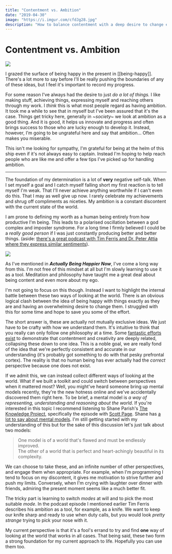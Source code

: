 ```yaml
---
title: "Contentment vs. Ambition"
date: "2019-04-30"
image: "https://i.imgur.com/cfdJg28.jpg"
description: "How to balance contentment with a deep desire to change everything."
---
```


# Contentment vs. Ambition

![](contentment-vs-ambition_IMG_0994.jpeg)

I grazed the surface of being happy in the present in [[being-happy]]. There's a lot more to say before I'll be really pushing the boundaries of any of these ideas, but I feel it's important to record my progress.

For some reason I've always had the desire to just *do a lot of things.* I like making stuff, achieving things, expressing myself and reaching others through my work. I *think* this is what most people regard as having ambition. It took me a while to see that in myself but I've been assured that it's the case. Things get tricky here, generally in _~society~_ we look at ambition as a good thing. And it is good, it helps us innovate and progress and often brings success to those who are lucky enough to develop it. Instead, however, I'm going to be ungrateful here and say that ambition... Often makes you miserable.

This isn't me looking for sympathy, I'm grateful for being at the helm of this ship even if it's not always easy to captain. Instead I'm hoping to help reach people who are like me and offer a few tips I've picked up for handling ambition. 

---

The foundation of my determination is a lot of **very** negative self-talk. When I set myself a goal and I catch myself falling short my first reaction is to tell myself I'm weak. That I'll never achieve anything worthwhile if I can't even do this. That I may as well give up now. I rarely celebrate my achievements and shrug off compliments as niceties. My ambition is a constant discontent with the current state of the world. 

I am prone to defining my worth as a human being entirely from how productive I'm being. This leads to a polarised oscillation between a god complex and imposter syndrome. For a long time I firmly believed I could be a *really good person* if I was just constantly producing better and better things. (aside: [there's a great podcast with Tim Ferris and Dr. Peter Attia where they express similar sentiments](https://peterattiamd.com/timferriss/)).

![](contentment-vs-ambition_IMG_0954.jpeg)

As I've mentioned in ***Actually Being Happier Now***, I've come a long way from this. I'm not free of this mindset at all but I'm slowly learning to use it as a tool. Meditation and philosophy have taught me a great deal about being content and even more about my ego. 

I'm not going to focus on this though. Instead I want to highlight the internal battle between these two ways of looking at the world. There is an obvious logical clash between the idea of being happy with things exactly as they are and having an overwhelming desire to change them. I struggled with this for some time and hope to save you some of the effort.

The short answer is, these are actually not mutually exclusive ideas. We just have to be crafty with how we understand them. It's intuitive to think that you really can only follow one philosophy at a time. Some [fantastic efforts exist](http://theslenderthread.org/creativity-and-zen/) to demonstrate that contentment and creativity are deeply related, collapsing these down to one idea. This is a noble goal, we are really fond of the idea that we're perfectly consistent and accurate in our understanding (it's probably got something to do with that pesky prefrontal cortex). The reality is that no human being has ever actually had the *correct* perspective because one does not exist.

If we admit this, we can instead collect different ways of looking at the world. What if we built a toolkit and could switch between perspectives when it mattered most? Well, you might've heard someone bring up mental models recently, they're the new hotness online and we've accidentally discovered them right here. To be brief, a mental model is _a way of representing, understanding and reasoning about the world_. If you're interested in this topic I recommend listening to Shane Parish's [The Knowledge Project](https://fs.blog/the-knowledge-project/), specifically the episode with [Scott Page](https://fs.blog/scott-page/). Shane has [a lot to say about mental models](https://fs.blog/mental-models/). I'm still getting started with my understanding of this but for the sake of this discussion let's just talk about two models: 

> One model is of a world that's flawed and must be endlessly improved.<br />
> The other of a world that is perfect and heart-achingly beautiful in its complexity.

We can choose to take these, and an infinite number of other perspectives, and engage them when appropriate. For example, when I'm programming I tend to focus on my discontent, it gives me motivation to strive further and push my limits. Conversely, when I'm crying with laughter over dinner with friends, admiring the present moment seems like a much better fit. 

The tricky part is learning to switch _modes_ at will and to pick the most suitable _mode_. In the podcast episode I mentioned earlier Tim Ferris describes his ambition as a tool, for example, as a knife. We want to keep our knife sharp and ready to use when duty calls, but you would look *pretty strange* trying to pick your nose with it.

My current perspective is that it's a fool's errand to try and find **one** way of looking at the world that works in all cases. That being said, these two form a strong foundation for my current approach to life. Hopefully you can use them too.